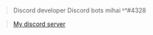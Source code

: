 > Discord developer
> Discord bots
> mihai ᴷˣ#4328

> [My discord server](https://discord.gg/KgdCrc9wSG)

